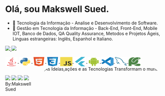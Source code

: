 # Olá, sou Makswell Sued.

- 🔭 Tecnologia da Informação - Analise e Desenvolvimento de Software.
- 🌱 Gestão em Tecnologia da Informação - Back-End, Front-End, Mobile IOT, Banco de Dados, QA Quality Assurance, Metodos e Projetos 
Ágeis,  
                                        Linguas estrangeiras: Inglês, Espanhol e Italiano.
 
 
<div align="left">
  <a href="https://github.com/MakswellSued">
  <img height="180em" src="https://github-readme-stats.vercel.app/api?username=MakswellSued&show_icons=true&theme=dark&include_all_commits=true&count_private=true"/>
  <img height="180em" src="https://github-readme-stats.vercel.app/api/top-langs/?username=MakswellSued&layout=compact&langs_count=7&theme=dark"/>
</div>
<div style="display: inline_block"><br>
 
  <img align="center" alt="Makswell-java" height="30" width="40" src="https://raw.githubusercontent.com/devicons/devicon/master/icons/java/java-plain.svg">
   <img align="center" alt="Makswell-Python" height="30" width="40" src="https://raw.githubusercontent.com/devicons/devicon/master/icons/python/python-original.svg">
  <img align="center" alt="Makswell-HTML" height="30" width="40" src="https://raw.githubusercontent.com/devicons/devicon/master/icons/html5/html5-original.svg">
  <img align="center" alt="Makswell-CSS" height="30" width="40" src="https://raw.githubusercontent.com/devicons/devicon/master/icons/css3/css3-original.svg">
   <img align="center" alt="Makswell-javascript" height="30" width="40" src="https://raw.githubusercontent.com/devicons/devicon/master/icons/javascript/javascript-original.svg">
  <img align="center" alt="Makswell-flutter" height="30" width="40" src="https://raw.githubusercontent.com/devicons/devicon/master/icons/flutter/flutter-plain.svg">
  <img align="center" alt="Makswell-Android" height="30" width="40" src="https://raw.githubusercontent.com/devicons/devicon/master/icons/android/android-plain.svg">
   <img align="center" alt="Makswell-sql" height="30" width="40" "style=for-the-badge&logo=gmail&logoColor=white" src="https://raw.githubusercontent.com/devicons/devicon/master/icons/vscode/vscode-original.svg">
   <img align="center" alt="Makswell-mysql" height="30" width="40" src="https://raw.githubusercontent.com/devicons/devicon/master/icons/mysql/mysql-plain.svg">
   <img align="center" alt="Makswell-pycharm" height="30" width="40" src="https://raw.githubusercontent.com/devicons/devicon/master/icons/pycharm/pycharm-plain.svg">
   
  
  <img align="right" alt=" As Ideias,ações e as Tecnologias Transformam o mundo. " height="150" style="border-radius:50px;" src="    ">
</div>

##

<div>
      <a href="https://www.linkedin.com/in/makswell-sued-09532521b" target="_blank"><img src="https://img.shields.io/badge/-LinkedIn-%230077B5?style=for-the-badge&logo=linkedin&logoColor=white" target="_blank"></a> 
   <a href="https://www.youtube.com/channel/UC_ifSh8iE-d4v2-1FL1oplg/featured" target="_blank"><img src="https://img.shields.io/badge/YouTube-FF0000?style=for-the-badge&logo=youtube&logoColor=white" target="_blank"></a>
  <a href="https://instagram.com/makswell.sued" target="_blank"><img src="https://img.shields.io/badge/-Instagram-%23E4405F?style=for-the-badge&logo=instagram&logoColor=white" target="_blank"></a>
   <a href = "mailto:makswell.sued@hotmail.com"><img src="https://img.shields.io/badge/-hotmail-%23333?style=for-the-badge&logo=gmail&logoColor=white" target="_blank"></a>
 	
 
</div>
       By:Makswell Sued
  <color=black Links 
Guia de markdown - https://docs.pipz.com/central-de-ajud...
Site de emojis - https://emojipedia.org/search/?q=bag
Repositório do Github Stats - https://github.com/anuraghazra
Site de Badges 1 - https://dev.to/
Fazedor de gifs - https://picrew.me/
